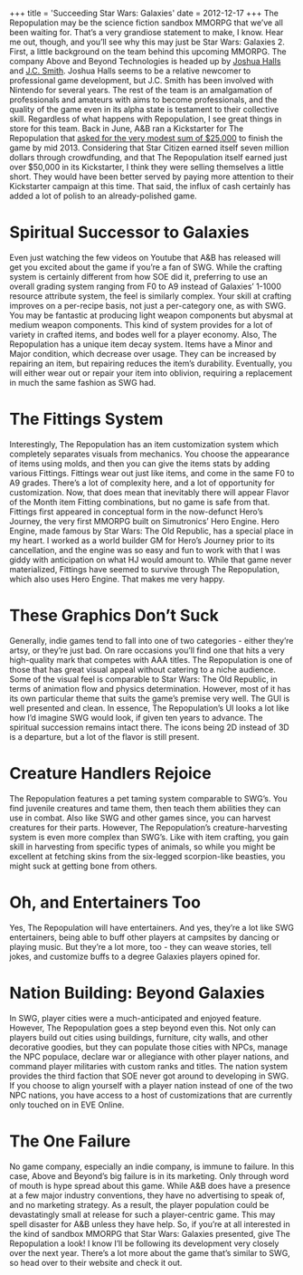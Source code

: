 +++
title = 'Succeeding Star Wars: Galaxies'
date = 2012-12-17
+++
The Repopulation may be the science fiction sandbox MMORPG that we’ve all been waiting for. That’s a very grandiose statement to make, I know. Hear me out, though, and you’ll see why this may just be Star Wars: Galaxies 2. First, a little background on the team behind this upcoming MMORPG. The company Above and Beyond Technologies is headed up by [Joshua Halls](http://www.linkedin.com/pub/joshua-halls/44/6a1/11b) and [J.C. Smith](https://www.linkedin.com/profile/view?id=1590144). Joshua Halls seems to be a relative newcomer to professional game development, but J.C. Smith has been involved with Nintendo for several years. The rest of the team is an amalgamation of professionals and amateurs with aims to become professionals, and the quality of the game even in its alpha state is testament to their collective skill. Regardless of what happens with Repopulation, I see great things in store for this team. Back in June, A&B ran a Kickstarter for The Repopulation that [asked for the very modest sum of $25,000](https://www.kickstarter.com/projects/therepopulation/the-repopulation) to finish the game by mid 2013. Considering that Star Citizen earned itself seven million dollars through crowdfunding, and that The Repopulation itself earned just over $50,000 in its Kickstarter, I think they were selling themselves a little short. They would have been better served by paying more attention to their Kickstarter campaign at this time. That said, the influx of cash certainly has added a lot of polish to an already-polished game.

# Spiritual Successor to Galaxies

Even just watching the few videos on Youtube that A&B has released will get you excited about the game if you’re a fan of SWG. While the crafting system is certainly different from how SOE did it, preferring to use an overall grading system ranging from F0 to A9 instead of Galaxies’ 1-1000 resource attribute system, the feel is similarly complex. Your skill at crafting improves on a per-recipe basis, not just a per-category one, as with SWG. You may be fantastic at producing light weapon components but abysmal at medium weapon components. This kind of system provides for a lot of variety in crafted items, and bodes well for a player economy. Also, The Repopulation has a unique item decay system. Items have a Minor and Major condition, which decrease over usage. They can be increased by repairing an item, but repairing reduces the item’s durability. Eventually, you will either wear out or repair your item into oblivion, requiring a replacement in much the same fashion as SWG had.

# The Fittings System

Interestingly, The Repopulation has an item customization system which completely separates visuals from mechanics. You choose the appearance of items using molds, and then you can give the items stats by adding various Fittings. Fittings wear out just like items, and come in the same F0 to A9 grades. There’s a lot of complexity here, and a lot of opportunity for customization. Now, that does mean that inevitably there will appear Flavor of the Month item Fitting combinations, but no game is safe from that. Fittings first appeared in conceptual form in the now-defunct Hero’s Journey, the very first MMORPG built on Simutronics’ Hero Engine. Hero Engine, made famous by Star Wars: The Old Republic, has a special place in my heart. I worked as a world builder GM for Hero’s Journey prior to its cancellation, and the engine was so easy and fun to work with that I was giddy with anticipation on what HJ would amount to. While that game never materialized, Fittings have seemed to survive through The Repopulation, which also uses Hero Engine. That makes me very happy.

# These Graphics Don’t Suck

Generally, indie games tend to fall into one of two categories - either they’re artsy, or they’re just bad. On rare occasions you’ll find one that hits a very high-quality mark that competes with AAA titles. The Repopulation is one of those that has great visual appeal without catering to a niche audience. Some of the visual feel is comparable to Star Wars: The Old Republic, in terms of animation flow and physics determination. However, most of it has its own particular theme that suits the game’s premise very well. The GUI is well presented and clean. In essence, The Repopulation’s UI looks a lot like how I’d imagine SWG would look, if given ten years to advance. The spiritual succession remains intact there. The icons being 2D instead of 3D is a departure, but a lot of the flavor is still present.

# Creature Handlers Rejoice

The Repopulation features a pet taming system comparable to SWG’s. You find juvenile creatures and tame them, then teach them abilities they can use in combat. Also like SWG and other games since, you can harvest creatures for their parts. However, The Repopulation’s creature-harvesting system is even more complex than SWG’s. Like with item crafting, you gain skill in harvesting from specific types of animals, so while you might be excellent at fetching skins from the six-legged scorpion-like beasties, you might suck at getting bone from others.

# Oh, and Entertainers Too

Yes, The Repopulation will have entertainers. And yes, they’re a lot like SWG entertainers, being able to buff other players at campsites by dancing or playing music. But they’re a lot more, too - they can weave stories, tell jokes, and customize buffs to a degree Galaxies players opined for.

# Nation Building: Beyond Galaxies

In SWG, player cities were a much-anticipated and enjoyed feature. However, The Repopulation goes a step beyond even this. Not only can players build out cities using buildings, furniture, city walls, and other decorative goodies, but they can populate those cities with NPCs, manage the NPC populace, declare war or allegiance with other player nations, and command player militaries with custom ranks and titles. The nation system provides the third faction that SOE never got around to developing in SWG. If you choose to align yourself with a player nation instead of one of the two NPC nations, you have access to a host of customizations that are currently only touched on in EVE Online.

# The One Failure

No game company, especially an indie company, is immune to failure. In this case, Above and Beyond’s big failure is in its marketing. Only through word of mouth is hype spread about this game. While A&B does have a presence at a few major industry conventions, they have no advertising to speak of, and no marketing strategy. As a result, the player population could be devastatingly small at release for such a player-centric game. This may spell disaster for A&B unless they have help. So, if you’re at all interested in the kind of sandbox MMORPG that Star Wars: Galaxies presented, give The Repopulation a look! I know I’ll be following its development very closely over the next year. There’s a lot more about the game that’s similar to SWG, so head over to their website and check it out.